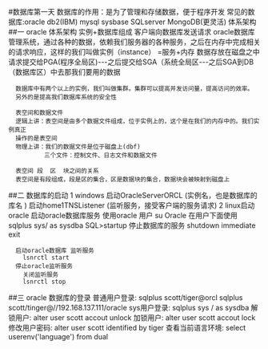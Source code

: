 #数据库第一天
数据库的作用：是为了管理和存储数据，便于程序开发
常见的数据库:oracle db2(IBM) mysql sysbase SQLserver MongoDB(更灵活)
<a name="1">体系架构</a>
##一 oracle 体系架构
      实例+数据库组成
      客户端向数据库发送请求
      oracle数据库管理系统，通过各种的数据，依赖我们服务器的各种服务，之后在内存中完成相关的请求响应，这样的我们叫做实例（instance） =服务+内存
      数据存放在磁盘之中
      请求提交给PGA(程序全局区)---之后提交给SGA（系统全局区---之后SGA到DB（数据库区）中去那我们要用的数据

      数据库中有两个以上的实例，我们叫做集群。集群可以提高并发访问量，提高访问的效率。
      另外的是提高我们数据库系统的安全性

      表空间和数据文件
      逻辑上讲：表空间是由多个数据文件组成，位于实例上的，这个是在我们的内存中的。我们实例真正
      操作的是表空间
      物理上讲：我们的数据文件是位于磁盘上(dbf)
              三个文件：控制文件、日志文件和数据文件

      表空间 段  区  块之间的关系
      表空间是有段组成，段是区的集合，区是数据块的集合，数据块会被映射到磁盘上

##二 数据库的启动
   1 windows
      启动OracleServerORCL   (实例名，也是数据库的库名 )
      启动home1TNSListener    (监听服务，接受客户端的服务请求)
   2 linux启动oracle
      启动oracle数据库服务
        使用oracle 用户  su Oracle
      在用户下面使用
        sqlplus sys/ as sysdba
        SQL>startup
      停止数据库的服务
        shutdown immediate
        exit

      启动oracle数据库 监听服务
        lsnrctl start
      停止oracle监听服务
        关闭监听服务
        lsnrctl stop

##三 oracle 数据库的登录
      普通用户登录: sqlplus scott/tiger@orcl   sqlplus scott/tinger@//192.168.137.111/oracle
      sys用户登录: sqlplus sys / as sysdba
      解锁用户:  alter user scott accout unlock
      加锁用户:  alter user scott accout lock
      修改用户密码: alter user scott identified by tiger
      查看当前语言环境: select userenv('language') from  dual
